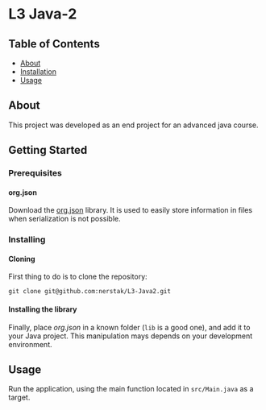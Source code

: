 # L3 Java-2

## Table of Contents

+ [About](#about)
+ [Installation](#getting_started)
+ [Usage](#usage)

## About <a name = "about"></a>

This project was developed as an end project for an advanced java course.

## Getting Started <a name = "getting_started"></a>

### Prerequisites

#### org.json

Download the [org.json](https://github.com/stleary/JSON-java) library. It is used to easily store information in files when serialization is not possible.

### Installing

#### Cloning

First thing to do is to clone the repository: 

```
git clone git@github.com:nerstak/L3-Java2.git
```

#### Installing the library

Finally, place *org.json* in a known folder (`lib` is a good one), and add it to your Java project. This manipulation mays depends on your development environment.

## Usage <a name = "usage"></a>

Run the application, using the main function located in `src/Main.java` as a target.